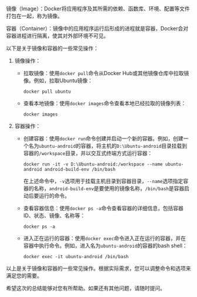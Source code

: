 ﻿镜像（Image）：Docker将应用程序及其所需的依赖、函数库、环境、配置等文件打包在一起，称为镜像。

容器（Container）：镜像中的应用程序运行后形成的进程就是容器，Docker会对容器进程进行隔离，使其对外部环境不可见。

以下是关于镜像和容器的一些常见操作：

1. 镜像操作：
   - 拉取镜像：使用`docker pull`命令从Docker Hub或其他镜像仓库中拉取镜像。例如，拉取Ubuntu镜像：
     ```shell
     docker pull ubuntu
     ```

   - 查看本地镜像：使用`docker images`命令查看本地已经拉取的镜像列表：
     ```shell
     docker images
     ```

2. 容器操作：
   - 创建容器：使用`docker run`命令创建并启动一个新的容器。例如，创建一个名为`ubuntu-android`的容器，将主机的`D:\Ubuntu-android`目录挂载到容器的`/workspace`目录，并以交互式终端方式运行容器：
     ```shell
     docker run -it -v D:\Ubuntu-android:/workspace --name ubuntu-android android-build-env /bin/bash
     ```

     在上述命令中，`-v`选项用于挂载主机目录到容器目录，`--name`选项指定容器的名称，`android-build-env`是要使用的镜像名称，`/bin/bash`是容器启动后要运行的命令。

   - 查看容器信息：使用`docker ps -a`命令查看容器的详细信息，包括容器ID、状态、镜像、名称等：
     ```shell
     docker ps -a
     ```

   - 进入正在运行的容器：使用`docker exec`命令进入正在运行的容器，并在容器中执行命令。例如，进入名为`ubuntu-android`的容器的bash shell：
     ```shell
     docker exec -it ubuntu-android /bin/bash
     ```

以上是关于镜像和容器的一些常见操作。根据实际需求，您可以调整命令和选项来满足您的需要。

希望这次的总结能够对您有所帮助。如果还有其他问题，请随时提问。